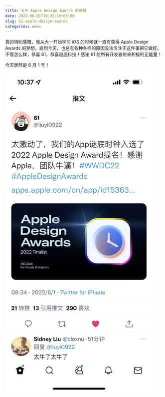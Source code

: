 ```yaml
---
title: 关于 Apple Design Awards 的感慨
date: 2022-06-01T10:35:59+08:00
slug: 61-apple-design-awards
categories: news
---
```


真的特别感慨，我从大一开始学习 iOS 的时候就一直有获得 Apple Design Awards 的梦想，直到今天，也总有各种各样的原因没法专注于这件事把它做好。不管怎么样，恭喜 61，恭喜谜底科技！感谢 61 给所有开发者带来积极的正能量！

今天居然是 6 月 1 号！

![图片](assets/IMG_1.png)

